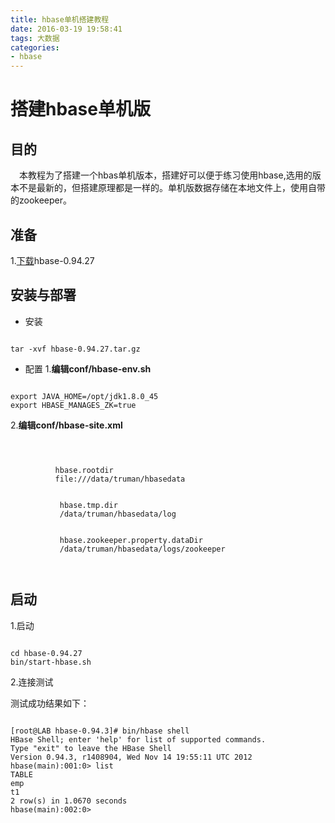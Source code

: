 ```yaml
---
title: hbase单机搭建教程
date: 2016-03-19 19:58:41
tags: 大数据
categories:
- hbase
---
```

# 搭建hbase单机版
## 目的
&emsp;本教程为了搭建一个hbas单机版本，搭建好可以便于练习使用hbase,选用的版本不是最新的，但搭建原理都是一样的。单机版数据存储在本地文件上，使用自带的zookeeper。
## 准备
1.[下载](http:http://www.gtlib.gatech.edu/pub/apache/hbase/hbase-0.94.27/)hbase-0.94.27 
## 安装与部署
- 安装
<pre><code>
tar -xvf hbase-0.94.27.tar.gz 
</code></pre>
<!--more-->
- 配置
1.**编辑conf/hbase-env.sh**
<pre><code>
export JAVA_HOME=/opt/jdk1.8.0_45
export HBASE_MANAGES_ZK=true
</code></pre>
2.**编辑conf/hbase-site.xml**
<pre><code>
<configuration>
      <property>
          <name>hbase.rootdir</name>
          <value>file:///data/truman/hbasedata</value>
       </property>
       <property>
           <name>hbase.tmp.dir</name>
           <value>/data/truman/hbasedata/log</value>
       </property>
       <property>
           <name>hbase.zookeeper.property.dataDir</name>
           <value>/data/truman/hbasedata/logs/zookeeper</value>
      </property>
</configuration>
</code></pre>
## 启动

1.启动

<pre><code>
cd hbase-0.94.27
bin/start-hbase.sh
</code></pre>

2.连接测试

测试成功结果如下：
<pre><code>
[root@LAB hbase-0.94.3]# bin/hbase shell
HBase Shell; enter 'help<RETURN>' for list of supported commands.
Type "exit<RETURN>" to leave the HBase Shell
Version 0.94.3, r1408904, Wed Nov 14 19:55:11 UTC 2012
hbase(main):001:0> list
TABLE
emp
t1
2 row(s) in 1.0670 seconds
hbase(main):002:0>
</code></pre>

